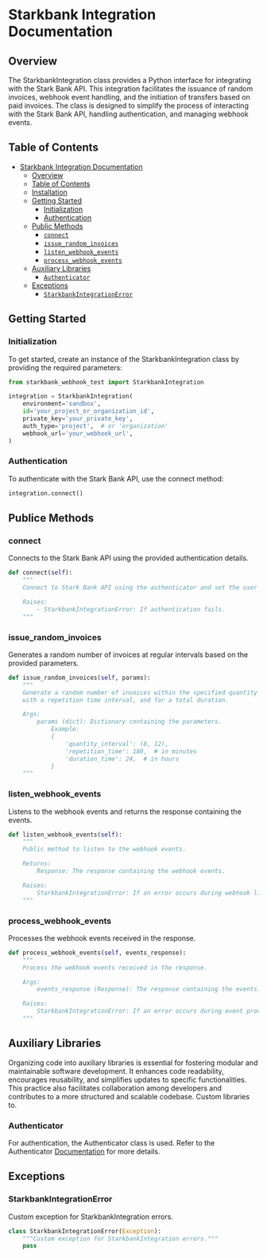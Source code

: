 # Starkbank Integration Documentation

## Overview

The StarkbankIntegration class provides a Python interface for integrating with the Stark Bank API. This integration facilitates the issuance of random invoices, webhook event handling, and the initiation of transfers based on paid invoices. The class is designed to simplify the process of interacting with the Stark Bank API, handling authentication, and managing webhook events.

## Table of Contents

- [Starkbank Integration Documentation](#starkbank-integration-documentation)
  - [Overview](#overview)
  - [Table of Contents](#table-of-contents)
  - [Installation](#installation)
  - [Getting Started](#getting-started)
    - [Initialization](#initialization)
    - [Authentication](#authentication)
  - [Public Methods](#public-methods)
    - [`connect`](#connect)
    - [`issue_random_invoices`](#issue_random_invoices)
    - [`listen_webhook_events`](#listen_webhook_events)
    - [`process_webhook_events`](#process_webhook_events)
  - [Auxiliary Libraries](#auxiliary-libraries)
    - [`Authenticator`](./starkbank_webhook_test/auth/README.md)
  - [Exceptions](#exceptions)
    - [`StarkbankIntegrationError`](#starkbankintegrationerror)

## Getting Started

### Initialization

To get started, create an instance of the StarkbankIntegration class by providing the required parameters:

```python
from starkbank_webhook_test import StarkbankIntegration

integration = StarkbankIntegration(
    environment='sandbox',
    id='your_project_or_organization_id',
    private_key='your_private_key',
    auth_type='project',  # or 'organization'
    webhook_url='your_webhook_url',
)
```

### Authentication

To authenticate with the Stark Bank API, use the connect method:

```python
integration.connect()
```

## Publice Methods

### connect

Connects to the Stark Bank API using the provided authentication details.

```python
def connect(self):
    """
    Connect to Stark Bank API using the authenticator and set the user attribute.

    Raises:
        - StarkbankIntegrationError: If authentication fails.
    """
```

### issue_random_invoices

Generates a random number of invoices at regular intervals based on the provided parameters.

```python
def issue_random_invoices(self, params):
    """
    Generate a random number of invoices within the specified quantity interval,
    with a repetition time interval, and for a total duration.

    Args:
        params (dict): Dictionary containing the parameters.
            Example:
            {
                'quantity_interval': (8, 12),
                'repetition_time': 180,  # in minutes
                'duration_time': 24,  # in hours
            }
    """
```

### listen_webhook_events

Listens to the webhook events and returns the response containing the events.

```python
def listen_webhook_events(self):
    """
    Public method to listen to the webhook events.

    Returns:
        Response: The response containing the webhook events.

    Raises:
        StarkbankIntegrationError: If an error occurs during webhook listening.
    """
```

### process_webhook_events

Processes the webhook events received in the response.

```python
def process_webhook_events(self, events_response):
    """
    Process the webhook events received in the response.

    Args:
        events_response (Response): The response containing the events.

    Raises:
        StarkbankIntegrationError: If an error occurs during event processing.
    """
```

## Auxiliary Libraries

Organizing code into auxiliary libraries is essential for fostering modular and maintainable software development. It enhances code readability, encourages reusability, and simplifies updates to specific functionalities. This practice also facilitates collaboration among developers and contributes to a more structured and scalable codebase.
Custom libraries to.

### Authenticator

For authentication, the Authenticator class is used. Refer to the Authenticator [Documentation](./auth/authenticator.md) for more details.

## Exceptions

### StarkbankIntegrationError

Custom exception for StarkbankIntegration errors.

```python
class StarkbankIntegrationError(Exception):
    """Custom exception for StarkbankIntegration errors."""
    pass
```
